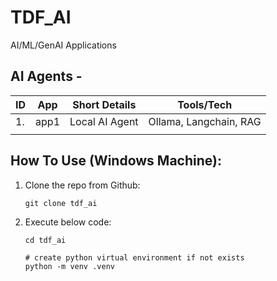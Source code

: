 # TDF_AI
AI/ML/GenAI Applications

## AI Agents -

| ID  | App | Short Details | Tools/Tech |
| --- | --- | ------------- | ---------- |
| 1.  | app1 | Local AI Agent | Ollama, Langchain, RAG |
| | | | |

## How To Use (Windows Machine):

1. Clone the repo from Github:
    ```shell
    git clone tdf_ai
    ```
2. Execute below code:
    ```shell
    cd tdf_ai

    # create python virtual environment if not exists
    python -m venv .venv
    ```
